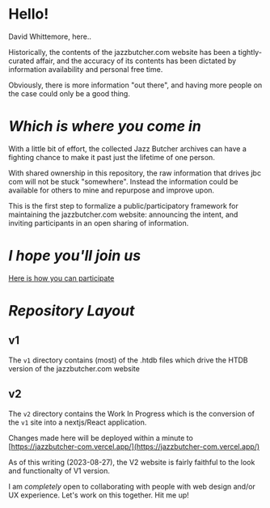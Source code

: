 
# Hello!

David Whittemore, here..

Historically, the contents of the jazzbutcher.com website has been a tightly-curated affair, and the accuracy of its contents has been dictated by information availability and personal free time.

Obviously, there is more information "out there", and having more people on the case could only be a good thing.

# *Which is where _you_ come in*

With a little bit of effort, the collected Jazz Butcher archives can have a fighting chance to make it past just the lifetime of one person.

With shared ownership in this repository, the raw information that drives jbc com will not be stuck "somewhere". Instead the information could be available for others to mine and repurpose and improve upon.

This is the first step to formalize a public/participatory framework for maintaining the jazzbutcher.com website: announcing the intent, and inviting participants in an open sharing of information.

# *I hope you'll join us*

[Here is how you can participate](https://github.com/xpollen8/jazzbutcher.com/blob/main/PARTICIPATE.md) 

# *Repository Layout*

## v1

The `v1` directory contains (most) of the .htdb files which drive the HTDB version of the jazzbutcher.com website

## v2

The `v2` directory contains the Work In Progress which is the conversion of the `v1` site into a nextjs/React application.

Changes made here will be deployed within a minute to [https://jazzbutcher-com.vercel.app/](https://jazzbutcher-com.vercel.app/)

As of this writing (2023-08-27), the V2 website is fairly faithful to the look and functionalty of V1 version.

I am *completely* open to collaborating with people with web design and/or UX experience.  Let's work on this together.  Hit me up!
